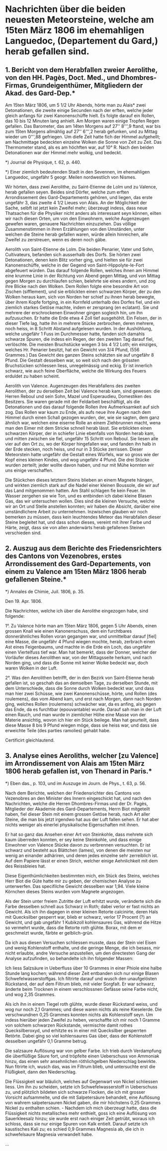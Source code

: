 # Nachrichten über die beiden neuesten Meteorsteine, welche am 15ten März 1806 im ehemahligen Languedoc, (Departement du Gard,) herab gefallen sind.

## 1\. Bericht von dem Herabfallen zweier Aerolithe, von den HH. Pagès, Doct. Med., und Dhombres-Firmas, Grundeigenthümer, Mitgliedern der Akad. des Gard-Dep.*

Am 15ten März 1806, um 5 1/2 Uhr Abends, hörte man zu Alais* zwei Detonationen, die zweite einige Secunden nach der erften, welche jeder gleich anfangs für zwei Kanonenschüffe hielt. Es folgte darauf ein Rollen, das 10 bis 12 Minuten lang anhielt. Am Morgen waren einige Tropfen Regen gefallen. Das Barometer, das am 14ten Morgens auf 27'' 8''',9 ftand, war bis zum 15ten Morgens allmählig auf 27'' 6''',2 herab gefunken, und zu Mittag wieder um 0''',88 gefriegen. Um diefe Zeit hatte fich der Himmel aufgehellt; am Nachmittage bedeckten einzelne Wolken die Sonne von Zeit zu Zeit. Das Thermometer stand, als es am höchften war, auf 10° R. Nach den beiden Detonationen war der Himmel mehr wolkig, und bedeckt.

*) Journal de Physique, t. 62, p. 440.

*) Einer ziemlich bedeutenden Stadt in den Sevennen, im ehemahligen Languedoc, ungefähr 5 geogr. Meilen nordwestlich von Nismes.

Wir hörten, dass zwei Aerolithe, zu Saint-Etienne de Lolm und zu Valence, herab gefallen seyen. Beides sind Dörfer, welche zum erften Arrondissement des Gard-Departements gehören, und liegen, das erste ungefähr 3, das zweite 4 1/2 Lieues von Alais. An der Möglichkeit der Sache, selbft ist jetzt kein Zweifel mehr; überzeugt indess, dass neue Thatsachen für die Physiker nicht anders als interessant seyn können, eilten wir nach diesen Orten, um von den Einwohnern, welche Augenzeugen gewefen waren, genauere Nachrichten einzuziehen. Das völlige Zusammenstimmen in ihren Erzählungen von den Umständen, unter welchen die Steine herab gefallen waren, würde allein hinreichen, alle Zweifel zu zerstreuen, wenn es deren noch gäbe.

Aerolith von Saint-Etienne de Lolm. Die beiden Penarier, Vater und Sohn, Cultivateurs, befanden sich ausserhalb des Dorfs. Sie hörten zwei Detonationen, denen kein Blitz vorher ging, und hielten sie für zwei Kanonenschüffe, welche in der Gegend von Saint-Hippolyte-le-Fort abgefeuert würden. Das darauf folgende Rollen, welches ihnen am Himmel eine krumme Linie in der Richtung von Abend gegen Mittag, und von Mittag gegen Morgen zu durchlaufen schien, belehrte sie eines andern, und zog ihre Blicke nach den Wolken. Dem Rollen folgte eine besondre Art von Zischen (sifflement), und sie erblickten einen schwarzen Körper, der zu den Wolken heraus kam, sich von Norden her schief zu ihnen herab bewegte, über ihrem Kopfe fortging, in ein Kornfeld unterhalb des Dorfes fiel, und ein ziemlich starkes Getöse machte, indem er zersprang (en eclatant). Sie und mehrere der erschrockenen Einwohner gingen sogleich hin, um ihn aufzusuchen. Er hatte die Erde etwa 4 Zoll tief ausgehöhlt. Ein Felsen, der in dieser Tiefe lag, hatte ihn in mehrere Stücke zerbrochen, deren mehrere, noch heiss, in 8 Schritt Abstand aufgelesen wurden. In der Aushöhlung, welche ungefähr 1 Fuss im Durchmesser hatte, fanden sich damahls schwarze Spuren, die indess ein Regen, der den zweiten Tag darauf fiel, verlöschte. Die meisten Bruchstücke wiegen 3 bis 4 1/2 Loth; ein einziges, welches Hr. Penarier besitzt, hat ein Gewicht von 3/4 Pfund, (556 Grammes.) Das Gewicht des ganzen Steins schätzten sie auf ungefähr 8 Pfund. Die Gestalt desselben war, so weit sich nach den grössten Bruchstücken schliessen liess, unregelmässig und eckig. Er ist innerlich schwarz, wie auch feine Oberfläche, welche die Wirkung des Feuers erduldet zu haben scheint.

Aerolith von Valence. Augenzeugen des Herabfallens des zweiten Aerolithen, der zu derselben Zeit bei Valence herab kam, sind gewesen: die Herren Reboul und sein Sohn, Mazel und Esperaudieu, Domestiken des Besitzers. Sie waren gerade mit der Feldarbeit beschäftigt, als die Detonationen und das darauf folgende Rollen ihre Aufmerksamkeit auf sich zog. Das Rollen war kaum zu Ende, als aufs neue ihre Augen nach dem Himmel durch einen Schall gezogen wurden, der, wie sie sagten, dem ganz ähnlich war, welchen eine eiserne Rolle an einem Ziehbrunnen macht, wena man den Eimer mit dem Stricke schnell herab lässt. Sie erblickten einen schwarzen Körper, der in schiefer Linie ebenfalls von Norden herab kam, und mitten zwischen sie fiel, ungefähr 15 Schritt von Reboul. Sie liesen alle vier auf den Ort zu, wo der Körper hingefallen war, und fanden ihn halb in der Erde stecken, noch heiss, und nur in 3 Stücke zerrissen. Dieser Meteorstein hatte ungefähr die Gestalt eines Würfels, war so gross wie der Kopf eines kleinen Kindes, und wog ungefähr 4 Pfund. Die drei Stücke wurden zerteilt; jeder wollte davon haben, und nur mit Mühe konnten wir uns einige verschaffen.

Die Stückchen dieses letztern Steins blieben an einem Magnete hängen, und wirkten ziemlich stark auf die Nadel einer kleinen Boussole, die wir auf das Land mitgenommen hatten. Am Stahl schlagen fie kein Feuer. Im Wasser zergehen sie wie Ton, und es entbinden ich dabei kleine Blasen Gas, das wir untersuchen wollen. Dies sind die kleinen Versuche, welche wir an Ort und Stelle anstellen konnten; wir haben die Absicht, darüber eine umständlichere Arbeit zu unternehmen. Inzwischen glauben wir noch bemerken zu müssen, dass kein leuchtendes Meteor das Herabfallen dieser Steine begleitet hat, und dass schon dieses, vereint mit ihrer Farbe und Härte, zeigt, dass sie von allen anderwärts herab gefallenen Steinen verschieden sind.

## 2\. Auszug aus dem Berichte des Friedensrichters des Cantons von Vezenobres, erstes Arrondissement des Gard-Departements, von einem zu Valence am 15ten März 1806 herab gefallenen Steine.*

*) Annales de Chimie, Juil. 1806, p. 35.

Den 19. Apr. 1806.

Die Nachrichten, welche ich über die Aerolithe eingezogen habe, sind folgende:

1°. Zu Valence hörte man am 15ten März 1806, gegen 5 Uhr Abends, einen grossen Knall wie einen Kanonenschuss, dem ein furchtbares donnerähnliches Rollen voran gegangen war, und unmittelbar darauf [fiel] eine Masse, die ungefähr 4 Pfund wiegen mochte, herab, zerbrach einen Ast eines Feigenbaums, und machte in die Erde ein Loch, das ungefähr einen Viertelfuss tief war. Man hat bemerkt, dass der Donner, welcher der Vorläufer dieses Aerolithen war, von der Mittagsseite herkam, und nach Norden ging, und dass die Sonne mit keiner Wolke bedeckt war, doch waren Wolken in der Luft.

2°. Was den Aerolithen betrifft, der in den Bezirk von Saint-Etienne herab gefallen ist, so geschah das an demselben Tage, zu derselben Stunde, mit dem Unterschiede, dass die Sonne durch Wolken bedeckt war, und dass man hier zwei Schüsse, wie zwei Kanonenschüsse, hörte, und Rollen (des roulemens), das vom Abend kam, und erst nach Morgen, dann nach Norden ging, welches Rollen (roulemens) schwächer war, da es anfing, als gegen das Ende, da es furchtbar (epouvantable) wurde. Darauf sah man in der Luft einen Rauch, und man wurde in ziemlicher Höhe eine Masse von der Materie ansichtig, wovon ich hier ein Stück beilege. Man hat geurteilt, dass diese Masse 8 bis 9 Pfund wiegen möge, dass sie heiss war, und dass sie erweichte Teile (des parties ramolies) gehabt habe.

Certificirt gleichlautend.

## 3\. Analyse eines Aeroliths, welcher [zu Valence] im Arrondissement von Alais am 15ten März 1806 herab gefallen ist, von Thenard in Paris.*

*) Eben das., p. 103, und im Auszuge im Journ. de Phys., t. 63, p. 56.

Nach dem Berichte, welchen der Friedensrichter des Cantons von Vezenobres an den Minister des Innern eingeschickt hat, und nach den Nachrichten, welche die Herren Dhombres-Firmas und der Dr. Pagès, Mitglieder der Akademie des Gard-Departements, Herrn Biot mitgeteilt haben, fiel dieser Stein mit einem grossen Getöse herab, nach Art aller Steine, die man bis jetzt irgendwo hat aus der Luft fallen sehen. Er hat aber nichts weniger als einerlei physikalische Eigenschaften mit ihnen.

Er hat so ganz das Ansehen einer Art von Steinkohle, dass mehrete sich kaum überreden konnten, er sey keine Steinkohle, und dass einige Einwohner von Valence Stücke davon zu verbrennen versuchten. Er ist schwarz und besteht aus Blättchen (lames), von denen die meisten nur wenig an einander adhäriren, und deren jedes einzelne sehr zerreiblich ist. Auf dem Papiere lässt er einen Strich, welcher einige Aehnlichkeit mit dem des Reissbleies hat.

Diese Eigenthümlichkeiten bestimmten mich, ein Stück des Steins, welches Herr Biot die Güte hatte mir zu geben, der chemischen Analyse zu unterwerfen. Das specifilche Gewicht desselben war 1,94. Viele kleine Körnchen dieses Steins wurden vom Magnete angezogen.

Als der Stein unter freiem Zutritte der Luft erhitzt wurde, veränderte sich die Farbe desselben schnell aus Schwarz in Roth; dabei verlor er fast nichts an Gewicht. Als ich ihn dagegen in einer kleinen Retorte calcinirte, deren Hals mit Quecksilber gesperrt war, blieb er schwarz, verlor 17 Procent (?) an Gewicht, und gab ungefähr 1 Kubikzoll kohlensaures Gas, während die Hitze so vermehrt wurde, dass die Retorte roth glühte. Borax, mit dem er geschmelzt wurde, färbte er gelblich-grün.

Da ich aus diesen Versuchen schliessen musste, dass der Stein viel Eisen und wenig Kohlenstoff enthalte, und die geringe Menge, die ich besass, mir nicht erlaubte, andre Versuche anzustellen, um den directesten Gang der Analyse aufzufinden, so behandelte ich ihn folgender Massen:

Ich liess Salzsäure in Ueberfluss über 10 Grammes in einer Phiole eine halbe Stunde lang kochen; während dieser Zeit entbanden sich nur einige Blasen Schwefelwasserstoffgas. Ich filtrirte darauf und wusch den unaufgelösten Rückstand, der auf dem Filtrum blieb, mit vieler Sorgfalt. Er war schwarz, änderte beim Trocknen in einem verschlossnen Gefässe seine Farbe nicht, und wog 2,35 Grammes.

Als ich ihn in einem Tiegel roth glühte, wurde dieser Rückstand weiss, und wog nur noch 2,1 Grammes; und diese waren nichts als reine Kieselerde. Die verschwundnen 0,25 Grammes konnten nichts als Kohlenstoff seyn. Um indess hierüber jeden Zweifel zu heben, verschaffte ich mir noch 1 Gramme von solchem schwarzen Rückstande, vermischte damit rothes Quecksilberoxyd, und erhitzte es in einer mit Quecksilber gesperrten Retörte. Dabei ging so viel kohlensaures Gas über, dass der Kohlenstoff desselben ungefähr 0,1 Gramme betrug.

Die salzsaure Auflösung war von gelber Farbe. Ich trieb durch Verdampfung die überflüßige Säure fort, und tröpfelte einen Ueberschuss von Ammoniak hinzu, das einen sehr ansehnlichen röthlichgelben Niederschlag bewirkte. Nun fitrirte ich, wusch das, was im Filtrum blieb, und untersuchte erst die Flüßigkeit, dann den Niederschlag.

Die Flüssigkeit war bläulich, welches auf Gegenwart von Nickel schliessen liess. Um ihn zu scheiden, setzte ich Schwefelwasserstoff in Ueberschuss zu, und plötzlich bildeten sich schwarze Flocken, die ich mit grosser Vorsicht aufsammelte, und die mit Salpetersäure behandelt, eine Auflösung von wahrem salpetersauren Nickel gaben, die mir höchstens 0,25 Grammes Nickel zu enthalten schien. - Nachdem ich mich überzeugt hatte, dass die Flüssigkeit nichts metallisches mehr enthielt, goss ich eine Auflösung von Sauerkleesalz hinzu; sie wurde erst nach einiger Zeit getrübt, woraus ich schloss, dass sie nur einige Spuren von Kalk entielt. Darauf setzte ich kaustisches Kali zu; es schied 0,9 Grammes Magnesia ab, die ich in schwefelsaure Magnesia verwandelt habe.

...
